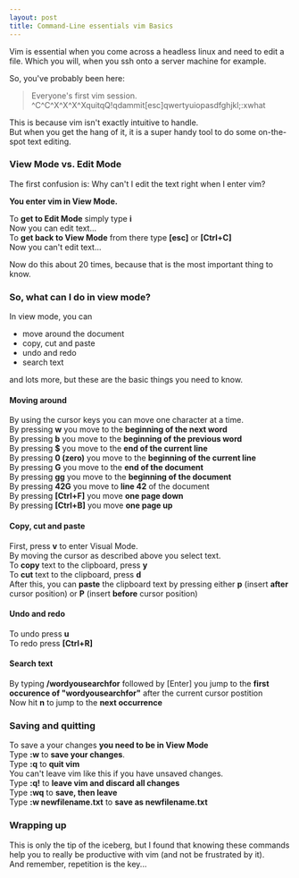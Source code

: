 ```yaml
---
layout: post
title: Command-Line essentials vim Basics
---
```


<div class="message">
  Vim is essential when you come across a headless linux and need to edit a file.    
  Which you will, when you ssh onto a server machine for example.
</div>

So, you've probably been here:

> Everyone's first vim session. ^C^C^X^X^X^XquitqQ!qdammit[esc]qwertyuiopasdfghjkl;:xwhat

This is because vim isn't exactly intuitive to handle.    
But when you get the hang of it, it is a super handy tool to do some on-the-spot text editing.

### View Mode vs. Edit Mode

The first confusion is: Why can't I edit the text right when I enter vim?   

**You enter vim in View Mode.**

To **get to Edit Mode** simply type **i**   
Now you can edit text...   
To **get back to View Mode** from there type **[esc]** or **[Ctrl+C]**   
Now you can't edit text...

Now do this about 20 times, because that is the most important thing to know.

### So, what can I do in view mode?

In view mode, you can 
 - move around the document
 - copy, cut and paste
 - undo and redo
 - search text    

and lots more, but these are the basic things you need to know.

#### Moving around
By using the cursor keys you can move one character at a time.  
By pressing **w** you move to the **beginning of the next word**   
By pressing **b** you move to the **beginning of the previous word**   
By pressing **$** you move to the **end of the current line**  
By pressing **0 (zero)** you move to the **beginning of the current line**  
By pressing **G** you move to the **end of the document**  
By pressing **gg** you move to the **beginning of the document**   
By pressing **42G** you move to **line 42** of the document  
By pressing **[Ctrl+F]** you move **one page down**   
By pressing **[Ctrl+B]** you move **one page up**   

#### Copy, cut and paste
First, press **v** to enter Visual Mode.   
By moving the cursor as described above you select text.   
To **copy** text to the clipboard, press **y**    
To **cut** text to the clipboard, press **d**   
After this, you can **paste** the clipboard text by pressing either **p** (insert **after** cursor position) or **P** (insert **before** cursor position)

#### Undo and redo
To undo press **u**    
To redo press **[Ctrl+R]**

#### Search text
By typing **/wordyousearchfor** followed by [Enter] you jump to the **first occurence of "wordyousearchfor"** after the current cursor postition    
Now hit **n** to jump to the **next occurrence**

### Saving and quitting

To save a your changes **you need to be in View Mode**   
Type **:w** to **save your changes**.   
Type **:q** to **quit vim**   
You can't leave vim like this if you have unsaved changes.   
Type **:q!** to **leave vim and discard all changes**   
Type **:wq** to **save, then leave**   
Type **:w newfilename.txt** to **save as newfilename.txt**

### Wrapping up
This is only the tip of the iceberg, but I found that knowing these commands help you to really be productive with vim (and not be frustrated by it).   
And remember, repetition is the key...
